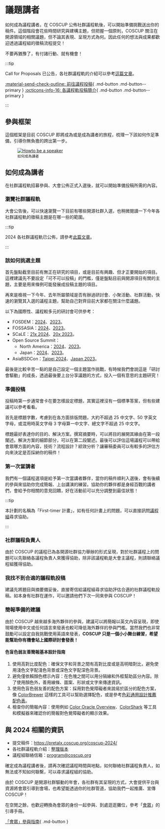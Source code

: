 # 議題講者

如何成為議程講者。在 COSCUP 公佈社群議程軌後，可以開始準備挑戰送出你的稿件。這個階段會花些時間研究與建構主題，但把握一個原則，COSCUP 關注在開源領域的相關議題，但不論其表現、呈現方式為何。因此任何的想法與成果都歡迎透過議程組的徵稿流程提交！

不要再猶豫了，有付諸行動、就有機會！

:::tip

Call for Proposals 已公告，各社群議程軌的介紹可以參考[這篇文章](./2024_cfp.md)。

[:material-send-check-outline: 前往議程投稿](https://pretalx.coscup.org/coscup-2024/){ .md-button .md-button--primary }
[:octicons-info-16: 各議程軌投稿簡介](./2024_cfp.md){ .md-button .md-button--primary }

:::

## 參與框架

這個框架是目前 COSCUP 即將成為或是成為講者的旅程，梳理一下該如何作足準備，引導你無負擔的跨出第一步。

<figure markdown>
  <a href="https://volunteer.coscup.org/doc/docs_coscup_howto_speaker.svg">
    <img alt="Howto be a speaker" src="https://volunteer.coscup.org/doc/docs_coscup_howto_speaker.svg">
  </a>
  <figcaption><small>如何成為講者</small></figcaption>
</figure>

## 如何成為講者

在社群議程軌招募參與、大會公佈正式入選後，就可以開始準備投稿所需的內容。

### 瀏覽社群議程軌

大會公告後，可以快速瀏覽一下目前有哪些開源社群入選，也稍微閱讀一下今年各社群議程軌的徵稿主題是在哪一些的範圍。

:::tip

2024 各社群議程軌已公佈，請參考[此篇文章](./2024_cfp.md)。

:::

### 該如何挑選主題

首先盤點截至目前有無正在研究的項目，或是目前有興趣、但才正要開始的項目。這裡建議先不要設定「可不可以投稿」的門檻，僅是盤點目前與開源項目有關的主題，主要是用來條例可能發展成投稿主題的項目。

再來是檢視一下今年、去年所屬領域是否有辦過研討會、小聚活動、社群活動，快速的瀏覽其入選的議程主題，幫助自己對齊目前大家都在關注什麼議題。

以下為國際性、議程較多元的研討會可供參考：

- FOSDEM：[2024](https://fosdem.org/2024/)、[2023](https://archive.fosdem.org/2023/)。
- FOSSASIA：[2024](https://eventyay.com/e/55d2a466)、[2023](https://eventyay.com/e/7cfe0771)。
- SCaLE：[21x 2024](https://www.socallinuxexpo.org/scale/21x)、[20x 2023](https://www.socallinuxexpo.org/scale/20x)。
- Open Source Summit：
  - North America：[2024](https://events.linuxfoundation.org/open-source-summit-north-america/)、[2023](https://events.linuxfoundation.org/archive/2023/open-source-summit-north-america/)。
  - Japan：[2024](https://events.linuxfoundation.org/open-source-summit-japan/)、[2023](https://events.linuxfoundation.org/archive/2023/open-source-summit-japan/)。
- AsiaBSDCon：[Taipei 2024](https://2024.asiabsdcon.org/)、[Japan 2023](https://2023.asiabsdcon.org/)。

最後是比較辛苦一點的是自己設定一個主題當作挑戰，有時候我們會說這是「研討會驅動」的成長，透過最後要上台分享議題的方式，投入一個有意思的主題研究！

### 準備投稿

投稿時第一步通常會卡在要怎樣設定標題，其實這裡沒有一個標準答案，但有些建議可以參考看看。

首先是標題字數，考慮到在各方面排版問題，大約不超過 25 中文字、50 字英文字母，或混用時英文字母 3 字母算一中文字、總文字不超過 25 中文字。

標題最好表達你的目的、解決方案。撰寫摘要時，可以將目的展開其緣由在第一段闡述。解決方案的細節部分，可以在第二段闡述。最後可以評估這場議程可以帶給會眾哪方面的內容，技術？流程設計？綜效分析？讓審稿委員可以有較多的評估方向來決定是否採納你的稿件！

### 第一次當講者

我們有一個議程選項是給予第一次當講者夥伴，當你的稿件順利入選後，會有後續的參與來協助你完成簡報、上台講演的練習。協助你的夥伴都是身經百戰的講者們，會給予你相關的意見回饋，好在活動前可以充分調整到最佳狀態！

:::tip

本計劃的名稱為「First-timer 計畫」，如有任何計畫上的問題，可以直接訊問[議程組](mailto:program@coscup.org)尋求協助。

:::

### 社群議程負責人

由於 COSCUP 的議程已為各開源社群協力舉辦的形式呈現，對於社群議程上的問題可以先聯絡各議程負責人來獲得協助，除非該議程軌是大會主議程，則請聯絡議程組獲得協助。

### 我找不到合適的議程軌投稿

建議先將題目與摘要備妥後，直接寄信給議程組尋求協助評估合適的社群議程軌投稿。如本身有社群在運作，可以邀請他們下次一同來參與 COSCUP！

### 簡報準備的建議

由於 COSCUP 越來越多海外夥伴的參與，建議可以將簡報以英文內容呈現，即使現場使用中文或任何語言來發表也較可降低海外夥伴的參與門檻。當然我們也非常鼓勵可以設定自我挑戰使用英語來發表，**COSCUP 只是一個小小舞台練習，希望能幫助你有機會站上國際研討會發表！**

#### 色盲色弱友善簡報基本設計指南

1. 使用高對比度配色：確保文字和背景之間有高對比度或是高明暗對比，避免使用淺色文字配淺色背景或深色文字配深色背景。
2. 避免僅依賴顏色標示內容：在色塊之間可以用分隔線和外框幫助區分內容。除了使用顏色外，善用線條、圖案、形狀或文字來傳達資訊。
3. 使用色盲色弱友善的配色方案：採用對色覺障礙者來說易於區分的配色方案，像 [ColorBrewer](https://colorbrewer2.org/#type=sequential&scheme=BuGn&n=3) 這樣的工具可以幫助選擇配色，或是參考[色彩通用設計推薦配色表](https://cudo.jp/?page_id=1565)。
4. 檢查你的簡報內容：使用例如 [Color Oracle Overview](https://colororacle.org/)、[ColorShark](https://colorshark.io/) 等工具和模擬器來確認你的簡報對色覺障礙者的顯示效果。

## 與 2024 相關的資訊

- 提交稿件：<https://pretalx.coscup.org/coscup-2024/>
- 各社群議程軌介紹：[整理版本](./2024_cfp.md)
- 議程組聯絡信箱：[program@coscup.org](mailto:program@coscup.org)

確定成為議程講者後，請再次確認議程時間與地點，如何聯絡社群議程負責人，如無法或不知如何聯繫，可以尋求議程組的協助。

由於 COSCUP 是開源社群驅動的年會，各社群有其呈現的方式，大會提供平台與資源將會眾引導到會場，也希望能透過你的社群管道，協助我們一起推廣、宣傳 COSCUP！

在空閒之餘，也歡迎轉換為會眾的身份一起參與、到處逛逛攤位，參考「[會眾](./as_attendee.md)」的引導手冊。

[「會眾」參與指南](./as_attendee.md){ .md-button }
